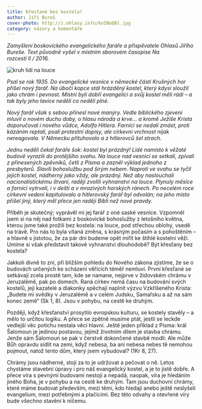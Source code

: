 ```yaml
---
title: Křesťané bez kostela?
author: Jiří Bureš
cover-photo: http://i.ohlasy.info/knINoQ6l.jpg
category: názory a komentáře
---
```


*Zamyšlení boskovického evangelického faráře a přispěvatele Ohlasů Jiřího Bureše. Text původně vyšel v místním sborovém časopise Na rozcestí II / 2016.*

<img src="http://i.ohlasy.info/knINoQ6.jpg" alt="kruh lidí na louce" class="img-responsive img-popup" data-author="Tomáš Trumpeš">

*Psal se rok 1935. Do evangelické vesnice v německé části Krušných hor přišel nový farář. Na úbočí kopce stál hrázděný kostel, který kdysi sloužil jako chrám i pevnost. Místní byli dobří evangelíci a svůj kostel měli rádi – a tak byly jeho lavice neděli co neděli plné.*

*Nový farář však s sebou přinesl nové manýry. Vedle biblického zjevení mluvil o novém duchu doby, o hlasu národa a krve… a kromě Ježíše Krista doporučoval i nového vůdce, Adolfa Hitlera. Farníci se nedali zmást, proti kázáním reptali, psali protestní dopisy, ale církevní vrchnost nijak nereagovala. V  Německu přituhovalo a z hitlerovců šel strach.*

*Jednu neděli čekal faráře šok: kostel byl prázdný! Lidé namísto k věžaté budově vyrazili do protějšího svahu. Na louce nad vesnicí se setkali, zpívali z přinesených zpěvníků, četli z Písma a zazněl výklad jednoho z presbyterů. Slavili bohoslužbu pod širým nebem. Naproti ve svahu se tyčil jejich kostel, nádherný jako vždy, ale prázdný. Než aby naslouchali nacionalistickému štvaní, raději zvolili vyhnanství na louce. Plynuly měsíce a farníci vytrvali, i v dešti a v mrazivých horských ránech. Po necelém roce církevní vedení kapitulovalo a hitlerovský farář byl odvolán; na jeho místo přišel jiný, který měl přece jen raději Bibli než nové pravdy.*

Příběh je skutečný; vyprávěl mi jej farář z oné saské vesnice. Vzpomněl jsem si na něj nad fotkami z boskovické bohoslužby z letošního května, kterou jsme také prožili bez kostela: na louce, pod střechou oblohy, vsedě na trávě. Pro nás to byla vítaná změna, s krásným počasím a s pohoštěním – a hlavně s jistotou, že za pár dní budeme opět mířit ke štíhlé kostelní věži. Umíme si však představit takové vyhnanství dlouhodobě? Být křesťany bez kostela?

Jakkoli divně to zní, při bližším pohledu do Nového zákona zjistíme, že se o budovách určených ke scházení věřících téměř nemluví. První křesťané se setkávají zcela prostě tam, kde se namane, nejprve v židovském chrámu v Jeruzalémě, pak po domech. Raná církev nemá času na budování svých kostelů, její kazatelé a diakonky spěchají naplnit výzvu Vzkříšeného Krista: „Budete mi svědky v Jeruzalémě a v celém Judsku, Samařsku a až na sám konec země“ (Sk 1, 8). Jsou v pohybu, na cestě ke druhým.

Později, když křesťanství prosytilo evropskou kulturu, se kostely stavěly – a mělo to určitou logiku. A přece se zpětně musíme ptát, jestli se leckde vedlejší věc potichu nestala věcí hlavní. Ještě jeden příklad z Písma: král Šalomoun je jedinou postavou, jejímž životním dílem je stavba chrámu. Jenže sám Šalomoun se pak v čerstvě dokončené stavbě modlí: Ale může Bůh opravdu sídlit na zemi, když nebesa, ba ani nebesa nebes tě nemohou pojmout, natož tento dům, který jsem vybudoval? (1Kr 8, 27). 

Chrámy jsou nádherné, stojí za to je udržovat a pečovat o ně. Letos chystáme stavební úpravy i pro náš evangelický kostel, a je to jistě dobře. A přece víra s pevnými budovami nestojí a nepadá, naopak, víra je hledáním jiného Boha, je v pohybu a na cestě ke druhým. Tam jsou duchovní chrámy, které máme budovat především, mezi těmi, kdo hledají anebo ještě neslyšeli evangelium, mezi potřebnými a plačícími. Bez této odvahy a otevřené víry bude všechno stavění k ničemu.